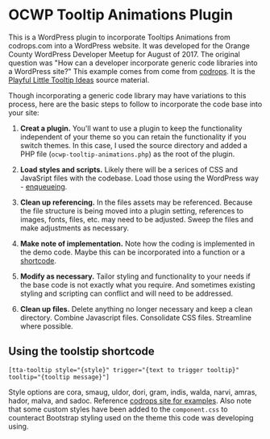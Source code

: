# OCWP Tooltip Animations Plugin

This is a WordPress plugin to incorporate Tooltips Animations from codrops.com into a WordPress website. It was developed for the Orange County WordPress Developer Meetup for August of 2017. The original question was "How can a developer incorporate generic code libraries into a WordPress site?" This example comes from come from [codrops](https://tympanus.net/codrops/). It is the [Playful Little Tooltip Ideas](https://tympanus.net/codrops/2017/05/31/playful-little-tooltip-ideas/) source material. 

Though incorporating a generic code library may have variations to this process, here are the basic steps to follow to incorporate the code base into your site:

1. **Creat a plugin.** You'll want to use a plugin to keep the functionality independent of your theme so you can retain the functionality if you switch themes. In this case, I used the source directory and added a PHP file (`ocwp-tooltip-animations.php`) as the root of the plugin.

1. **Load styles and scripts.** Likely there will be a serices of CSS and JavaSript files with the codebase. Load those using the WordPress way - [enqueueing](https://codex.wordpress.org/Plugin_API/Action_Reference/wp_enqueue_scripts).

1. **Clean up referencing.** In the files assets may be referenced. Because the file structure is being moved into a plugin setting, references to images, fonts, files, etc. may need to be adjusted. Sweep the files and make adjustments as necessary.

1. **Make note of implementation.** Note how the coding is implemented in the demo code. Maybe this can be incorporated into a function or a [shortcode](https://codex.wordpress.org/Function_Reference/add_shortcode).

1. **Modify as necessary.** Tailor styling and functionality to your needs if the base code is not exactly what you require. And sometimes existing styling and scripting can conflict and will need to be addressed.

1. **Clean up files.** Delete anything no longer necessary and keep a clean directory. Combine Javascript files. Consolidate CSS files. Streamline where possible.

## Using the toolstip shortcode

`[tta-tooltip style="{style}" trigger="{text to trigger tooltip}" tooltip="{tooltip message}"]`

Style options are cora, smaug, uldor, dori, gram, indis, walda, narvi, amras, hador, malva, and sadoc. Reference [codrops site for examples](https://tympanus.net/Development/TooltipAnimations/). Also note that some custom styles have been added to the `component.css` to counteract Bootstrap styling used on the theme this code was developing using.
